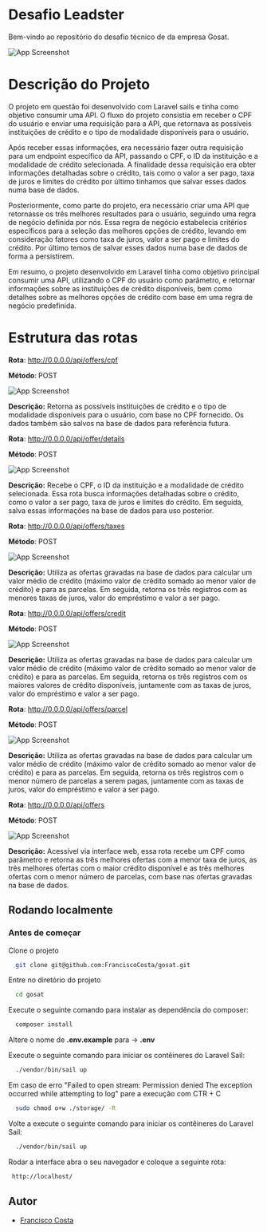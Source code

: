 
# Desafio Leadster

Bem-vindo ao repositório do desafio técnico de da empresa Gosat.

![App Screenshot](https://www.gosat.org/wp-content/uploads/2022/03/gosat-logo-1.png)



# Descrição do Projeto

O projeto em questão foi desenvolvido com Laravel sails e tinha como objetivo consumir uma API. O fluxo do projeto consistia em receber o CPF do usuário e enviar uma requisição para a API, que retornava as possíveis instituições de crédito e o tipo de modalidade disponíveis para o usuário.

Após receber essas informações, era necessário fazer outra requisição para um endpoint específico da API, passando o CPF, o ID da instituição e a modalidade de crédito selecionada. A finalidade dessa requisição era obter informações detalhadas sobre o crédito, tais como o valor a ser pago, taxa de juros e limites do crédito por último tinhamos que salvar esses dados numa base de dados.

Posteriormente, como parte do projeto, era necessário criar uma API que retornasse os três melhores resultados para o usuário, seguindo uma regra de negócio definida por nós. Essa regra de negócio estabelecia critérios específicos para a seleção das melhores opções de crédito, levando em consideração fatores como taxa de juros, valor a ser pago e limites do crédito. Por último temos de salvar esses dados numa base de dados de forma a persistirem.

Em resumo, o projeto desenvolvido em Laravel tinha como objetivo principal consumir uma API, utilizando o CPF do usuário como parâmetro, e retornar informações sobre as instituições de crédito disponíveis, bem como detalhes sobre as melhores opções de crédito com base em uma regra de negócio predefinida.




# Estrutura das rotas

**Rota**: http://0.0.0.0/api/offers/cpf

**Método**: POST

![App Screenshot](https://i.ibb.co/zsdvKzF/image.png)

**Descrição:**  Retorna as possíveis instituições de crédito e o tipo de modalidade disponíveis para o usuário, com base no CPF fornecido. Os dados também são salvos na base de dados para referência futura.


**Rota**: http://0.0.0.0/api/offer/details

**Método**: POST

![App Screenshot](https://i.ibb.co/pxSN9SX/image.png)

**Descrição:** 
Recebe o CPF, o ID da instituição e a modalidade de crédito selecionada. Essa rota busca informações detalhadas sobre o crédito, como o valor a ser pago, taxa de juros e limites do crédito. Em seguida, salva essas informações na base de dados para uso posterior.

**Rota**: http://0.0.0.0/api/offers/taxes

**Método**: POST

![App Screenshot](https://i.ibb.co/Kr8M2Pj/image.png)

**Descrição:**  Utiliza as ofertas gravadas na base de dados para calcular um valor médio de crédito (máximo valor de crédito somado ao menor valor de crédito) e para as parcelas. Em seguida, retorna os três registros com as menores taxas de juros, valor do empréstimo e valor a ser pago.

**Rota**: http://0.0.0.0/api/offers/credit

**Método**: POST

![App Screenshot](https://i.ibb.co/pfJB4rH/image.png)

**Descrição:**  Utiliza as ofertas gravadas na base de dados para calcular um valor médio de crédito (máximo valor de crédito somado ao menor valor de crédito) e para as parcelas. Em seguida, retorna os três registros com os maiores valores de crédito disponíveis, juntamente com as taxas de juros, valor do empréstimo e valor a ser pago.

**Rota**: http://0.0.0.0/api/offers/parcel

**Método**: POST

![App Screenshot](https://i.ibb.co/tqfYdcV/image.png)

**Descrição:**  Utiliza as ofertas gravadas na base de dados para calcular um valor médio de crédito (máximo valor de crédito somado ao menor valor de crédito) e para as parcelas. Em seguida, retorna os três registros com o menor número de parcelas a serem pagas, juntamente com as taxas de juros, valor do empréstimo e valor a ser pago.

**Rota**: http://0.0.0.0/api/offers

**Método**: POST

![App Screenshot](https://i.ibb.co/4pTnMFF/image.png)

**Descrição:**  Acessível via interface web, essa rota recebe um CPF como parâmetro e retorna as três melhores ofertas com a menor taxa de juros, as três melhores ofertas com o maior crédito disponível e as três melhores ofertas com o menor número de parcelas, com base nas ofertas gravadas na base de dados.

## Rodando localmente

### Antes de começar

Clone o projeto

```bash
  git clone git@github.com:FranciscoCosta/gosat.git
```

Entre no diretório do projeto

```bash
  cd gosat
```
Execute o seguinte comando para instalar as dependência do composer:

```bash
  composer install
```

Altere o nome de **.env.example**  para -> **.env**

Execute o seguinte comando para iniciar os contêineres do Laravel Sail:

```bash
  ./vendor/bin/sail up
```

Em caso de erro "Failed to open stream: Permission denied The exception occurred while attempting to log" pare a execução com CTR + C

```bash
  sudo chmod o+w ./storage/ -R
```

Volte a execute o seguinte comando para iniciar os contêineres do Laravel Sail:

```bash
  ./vendor/bin/sail up
```

Rodar a interface abra o seu navegador e coloque a seguinte rota: 

```bash
 http://localhost/
```




## Autor

- [Francisco Costa](https://github.com/FranciscoCosta/)

